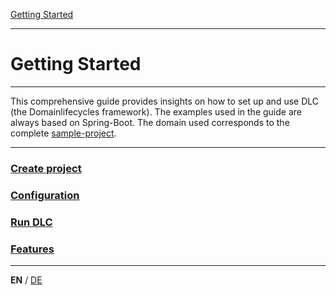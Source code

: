[Getting Started](index_en.md)

---

# Getting Started

---

This comprehensive guide provides insights on how to set up and use DLC (the Domainlifecycles framework). 
The examples used in the guide are always based on Spring-Boot. The domain used corresponds to the complete [sample-project](../../sample-project).

---

### [Create project](guides/build_management_en.md)
### [Configuration](guides/configuration_en.md)
### [Run DLC](guides/run_application_en.md)
### [Features](guides/features_en.md)

---

**EN** / [DE](../german/index_de.md)
